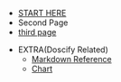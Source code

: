 * [START HERE](extra/reference.md)
* Second Page
* [third page](extra/reference.md)

- EXTRA(Doscify Related)
  - [Markdown Reference](extra/reference.md)
  - [Chart](extra/chart.md)